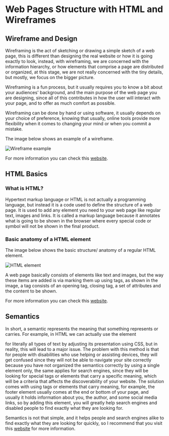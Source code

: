 # Web Pages Structure with HTML and Wireframes

## Wireframe and Design
Wireframing is the act of sketching or drawing a simple sketch of a web page, this is different than designing the real website or how it is going exactly to look, instead, with wireframing, we are concerned with the information hierarchy, or how elements that comprise a page are distributed or organized, at this stage, we are not really concerned with the tiny details, but mostly, we focus on the bigger picture. 

Wireframing is a fun process, but it usually requires you to know a bit about your audiences' background, and the main purpose of the web page you are designing, since all of this contributes in how the user will interact with your page, and to offer as much comfort as possible. 

Wireframing can be done by hand or using software, it usually depends on your choice of preference, knowing that usually, online tools provide more flexibility when it comes to changing your mind or when you commit a mistake. 

The image below shows an example of a wireframe.


![Wireframe example](https://d1dlalugb0z2hd.cloudfront.net/handbooks/agile-handbook/wireframe/02-newspaper-site-wireframe-example.png)

For more information you can check this [website](https://careerfoundry.com/en/blog/ux-design/how-to-create-your-first-wireframe/).

## HTML Basics
### What is HTML?

Hypertext markup language or HTML is not actually a programming language, but instead it is a code used to define the structure of a web page. It is used to add any element you need to your web page like regular text, images and links. It is called a markup language because it annotates what is going to be shown in the browser where every special code or symbol will not be shown in the final product.
### Basic anatomy of a HTML element
The image below shows the basic structure/ anatomy of a regular HTML element.

![HTML element](https://tutorial.techaltum.com/images/element.png)

A web page basically consists of elements like text and images, but the way these items are added is via marking them up using tags, as shown in the image, a tag consists of an opening tag, closing tag, a set of attributes and the content to be shown. 

For more information you can check this [website](https://developer.mozilla.org/en-US/docs/Learn/Getting_started_with_the_web/HTML_basics).

## Semantics

In short, a semantic represents the meaning that something represents or carries. For example, in HTML we can actually use the element <p> for literally all types of text by adjusting its presentation using CSS, but in reality, this will lead to a major issue. The problem with this method is that for people with disabilities who use helping or assisting devices, they will get confused since they will not be able to navigate your site correctly because you have not organized the semantics correctly by using a single element only, the same applies for search engines, since they will be looking for special tags or elements that carry a specific meaning, which will be a criteria that affects the discoverability of your website. The solution comes with using tags or elements that carry meaning, for example, the footer element usually comes at the end or bottom of your page, and usually it holds information about you, the author, and some social media links, so by adding this element, you will greatly help search engines and disabled people to find exactly what they are looking for. 

Semantics is not that simple, and it helps people and search engines alike to find exactly what they are looking for quickly, so I recommend that you visit this [website](https://developer.mozilla.org/en-US/docs/Glossary/Semantics) for more information.